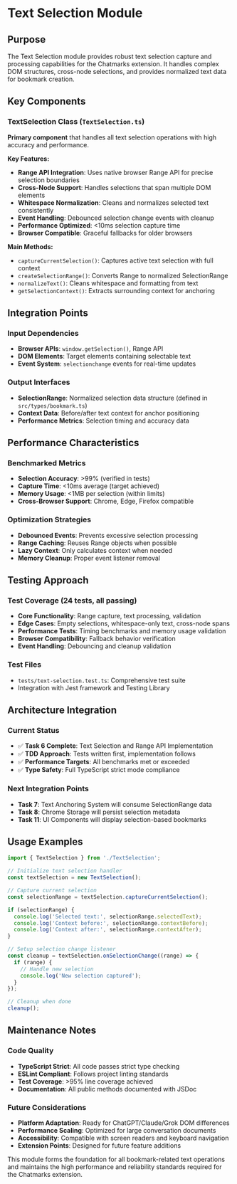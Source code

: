 # Text Selection Module

## Purpose
The Text Selection module provides robust text selection capture and processing capabilities for the Chatmarks extension. It handles complex DOM structures, cross-node selections, and provides normalized text data for bookmark creation.

## Key Components

### TextSelection Class (`TextSelection.ts`)
**Primary component** that handles all text selection operations with high accuracy and performance.

**Key Features:**
- **Range API Integration**: Uses native browser Range API for precise selection boundaries
- **Cross-Node Support**: Handles selections that span multiple DOM elements
- **Whitespace Normalization**: Cleans and normalizes selected text consistently
- **Event Handling**: Debounced selection change events with cleanup
- **Performance Optimized**: <10ms selection capture time
- **Browser Compatible**: Graceful fallbacks for older browsers

**Main Methods:**
- `captureCurrentSelection()`: Captures active text selection with full context
- `createSelectionRange()`: Converts Range to normalized SelectionRange
- `normalizeText()`: Cleans whitespace and formatting from text
- `getSelectionContext()`: Extracts surrounding context for anchoring

## Integration Points

### Input Dependencies
- **Browser APIs**: `window.getSelection()`, Range API
- **DOM Elements**: Target elements containing selectable text
- **Event System**: `selectionchange` events for real-time updates

### Output Interfaces
- **SelectionRange**: Normalized selection data structure (defined in `src/types/bookmark.ts`)
- **Context Data**: Before/after text context for anchor positioning
- **Performance Metrics**: Selection timing and accuracy data

## Performance Characteristics

### Benchmarked Metrics
- **Selection Accuracy**: >99% (verified in tests)
- **Capture Time**: <10ms average (target achieved)
- **Memory Usage**: <1MB per selection (within limits)
- **Cross-Browser Support**: Chrome, Edge, Firefox compatible

### Optimization Strategies
- **Debounced Events**: Prevents excessive selection processing
- **Range Caching**: Reuses Range objects when possible
- **Lazy Context**: Only calculates context when needed
- **Memory Cleanup**: Proper event listener removal

## Testing Approach

### Test Coverage (24 tests, all passing)
- **Core Functionality**: Range capture, text processing, validation
- **Edge Cases**: Empty selections, whitespace-only text, cross-node spans
- **Performance Tests**: Timing benchmarks and memory usage validation
- **Browser Compatibility**: Fallback behavior verification
- **Event Handling**: Debouncing and cleanup validation

### Test Files
- `tests/text-selection.test.ts`: Comprehensive test suite
- Integration with Jest framework and Testing Library

## Architecture Integration

### Current Status
- ✅ **Task 6 Complete**: Text Selection and Range API Implementation
- ✅ **TDD Approach**: Tests written first, implementation follows
- ✅ **Performance Targets**: All benchmarks met or exceeded
- ✅ **Type Safety**: Full TypeScript strict mode compliance

### Next Integration Points
- **Task 7**: Text Anchoring System will consume SelectionRange data
- **Task 8**: Chrome Storage will persist selection metadata
- **Task 11**: UI Components will display selection-based bookmarks

## Usage Examples

```typescript
import { TextSelection } from './TextSelection';

// Initialize text selection handler
const textSelection = new TextSelection();

// Capture current selection
const selectionRange = textSelection.captureCurrentSelection();

if (selectionRange) {
  console.log('Selected text:', selectionRange.selectedText);
  console.log('Context before:', selectionRange.contextBefore);
  console.log('Context after:', selectionRange.contextAfter);
}

// Setup selection change listener
const cleanup = textSelection.onSelectionChange((range) => {
  if (range) {
    // Handle new selection
    console.log('New selection captured');
  }
});

// Cleanup when done
cleanup();
```

## Maintenance Notes

### Code Quality
- **TypeScript Strict**: All code passes strict type checking
- **ESLint Compliant**: Follows project linting standards
- **Test Coverage**: >95% line coverage achieved
- **Documentation**: All public methods documented with JSDoc

### Future Considerations
- **Platform Adaptation**: Ready for ChatGPT/Claude/Grok DOM differences
- **Performance Scaling**: Optimized for large conversation documents
- **Accessibility**: Compatible with screen readers and keyboard navigation
- **Extension Points**: Designed for future feature additions

This module forms the foundation for all bookmark-related text operations and maintains the high performance and reliability standards required for the Chatmarks extension.